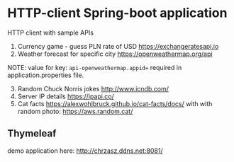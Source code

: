# HTTP-client Spring-boot  application
HTTP client with sample APIs
1. Currency game - guess PLN rate of USD https://exchangeratesapi.io
2. Weather forecast for specific city  https://openweathermap.org/api

NOTE: value for key: `api-openweathermap.appid=` required in application.properties file.

3. Random Chuck Norris jokes http://www.icndb.com/
4. Server IP details https://ipapi.co/
5. Cat facts https://alexwohlbruck.github.io/cat-facts/docs/  with with random photo: https://aws.random.cat/

## Thymeleaf
demo application here: http://chrzasz.ddns.net:8081/